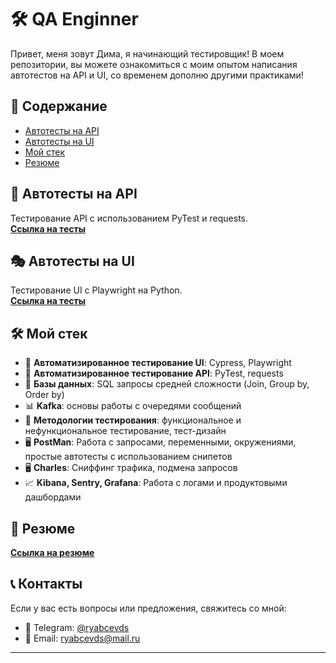 # 🛠️ QA Enginner

Привет, меня зовут Дима, я начинающий тестировщик! В моем репозитории, вы можете ознакомиться с моим опытом написания автотестов на API и UI, со временем дополню другими практиками! 

## 📂 Содержание
- [Автотесты на API](#-автотесты-на-API)
- [Автотесты на UI](#-автотесты-на-UI)
- [Мой стек](#-мой-стек)
- [Резюме](#-мой-стек)

## 🐍 Автотесты на API
Тестирование API с использованием PyTest и requests. <br>
[**Ссылка на тесты**](https://github.com/RyabcevDS/Pytest-Requests)

## 🎭 Автотесты на UI
Тестирование UI с Playwright на Python. <br>
[**Ссылка на тесты**](https://github.com/RyabcevDS/Playwright)

## 🛠 Мой стек
- 🔗 **Автоматизированное тестирование UI**: Cypress, Playwright
- 🔗 **Автоматизированное тестирование API**: PyTest, requests
- 💾 **Базы данных**: SQL запросы средней сложности (Join, Group by, Order by)
- 📊 **Kafka**: основы работы с очередями сообщений
- 📝 **Методологии тестирования**: функциональное и нефункциональное тестирование, тест-дизайн
- 🖥️ **PostMan**: Работа с запросами, переменными, окружениями, простые автотесты с использованием снипетов
- 🖥️ **Charles**: Сниффинг трафика, подмена запросов
- 📈 **Kibana, Sentry, Grafana**: Работа с логами и продуктовыми дашбордами

## 📄 Резюме
[**Ссылка на резюме**](https://drive.google.com/file/d/1prdWtTePVr2k7srSMfWMHcwLRI6axJjJ/view)
## 📞 Контакты

Если у вас есть вопросы или предложения, свяжитесь со мной:
- 💬 Telegram: [@ryabcevds](https://t.me/RyabcevDS)
- 📧 Email: [ryabcevds@mail.ru](mailto:your.email@example.com)

---

